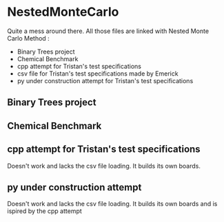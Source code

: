# NestedMonteCarlo

Quite a mess around there. All those files are linked with Nested Monte Carlo Method :

 - Binary Trees project
 - Chemical Benchmark
 - cpp attempt for Tristan's test specifications
 - csv file for Tristan's test specifications made by Emerick
 - py under construction attempt for Tristan's test specifications 
 
 ## Binary Trees project
 
 ## Chemical Benchmark
 
 ## cpp attempt for Tristan's test specifications 
 
 Doesn't work and lacks the csv file loading. It builds its own boards.
 
 ## py under construction attempt
 
  Doesn't work and lacks the csv file loading. It builds its own boards and is ispired by the cpp attempt

 
